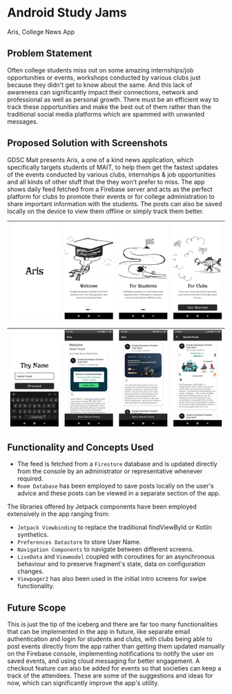 # Android Study Jams
Aris, College News App

## Problem Statement
Often college students miss out on some amazing internships/job opportunities or events, workshops conducted by various clubs just because they didn't get to know about the same. 
And this lack of awareness can significantly impact their connections, network and professional as well as personal growth. There must be an efficient way to track these opportunities
and make the best out of them rather than the traditional social media platforms which are spammed with unwanted messages.

## Proposed Solution with Screenshots
GDSC Mait presents Aris, a one of a kind news application, which specifically targets students of MAIT, to help them get the fastest updates of the events conducted by various clubs,
internships & job opportunities and all kinds of other stuff that the they won't prefer to miss. The app shows daily feed fetched from a Firebase server and acts as the perfect platform 
for clubs to promote their events or for college administration to share important information with the students. The posts can also be saved locally on the device to view them offline or simply
track them better.

|<img src="screenshots/img1.jpeg" width=200>|<img src="screenshots/img2.jpeg" width=200>|<img src="screenshots/img3.jpeg" width=200>|<img src="screenshots/img4.jpeg" width=200>|
|---|---|---|---|

|<img src="screenshots/img5.jpeg" width=200>|<img src="screenshots/img6.jpeg" width=200>|<img src="screenshots/img7.jpeg" width=200>|<img src="screenshots/img8.jpeg" width=200>|
|---|---|---|---|

## Functionality and Concepts Used
- The feed is fetched from a `Firestore` database and is updated directly from the console by an administrator or representative whenever required. 
- `Room Database` has been employed to save posts locally on the user's advice and these posts can be viewed in a separate section of the app.

The libraries offered by Jetpack components have been employed extensively in the app ranging from: 
- `Jetpack Viewbinding` to replace the traditional findViewById or Kotlin synthetics. 
- `Preferences Datastore` to store User Name. 
- `Navigation Components` to navigate between different screens.
- `LiveData` and `Viewmodel` coupled with coroutines for an asynchronous behaviour and to preserve fragment's state, data on configuration changes.
-  `Viewpager2` has also been used in the initial intro screens for swipe functionality.

## Future Scope
This is just the tip of the iceberg and there are far too many functionalities that can be implemented in the app in future, like separate email authentication and login for students and clubs,
with clubs being able to post events directly from the app rather than getting them updated manually on the Firebase console, implementing notifications to notify the user on saved events, 
and using cloud messaging for better engagement. A checkout feature can also be added for events so that societies can keep a track of the attendees. These are some of the suggestions and ideas for now, 
which can significantly improve the app's utility.
